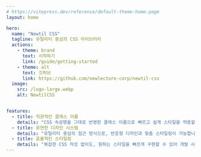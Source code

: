 ```yaml
---
# https://vitepress.dev/reference/default-theme-home-page
layout: home

hero:
  name: "Newtil CSS"
  tagline: 유틸리티 중심의 CSS 라이브러리
  actions:
    - theme: brand
      text: 시작하기
      link: /guide/getting-started
    - theme: alt
      text: 깃허브
      link: https://github.com/newlecture-corp/newtil-css
  image:
    src: /logo-large.webp
    alt: NewtilCSS


features:
  - title: 직관적인 클래스 이름
    details: "CSS 속성명을 그대로 반영한 클래스 이름으로 빠르고 쉽게 스타일을 적용할 수 있습니다"
  - title: 유연한 디자인 시스템
    details: "유틸리티 중심의 접근 방식으로, 반응형 디자인과 맞춤 스타일링이 가능합니다"
  - title: 효율적인 스타일링
    details: "복잡한 CSS 작성 없이도, 원하는 스타일을 빠르게 구현할 수 있어 개발 시간을 단축시킵니다."
---
```

